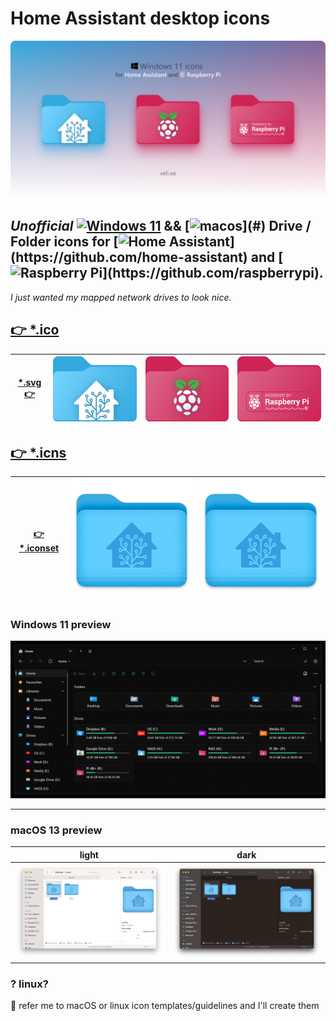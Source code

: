 # Home Assistant desktop icons

[![Icons](./img/cover.png)](#)

## *Unofficial* [![Windows 11](https://img.shields.io/badge/-11-000?&logo=microsoft&logoColor=white&labelColor=00A4EF&style=flat&color=0078d4)](#) && [![macos](https://img.shields.io/badge/%E2%80%8E-Ventura%2013-000?logo=MacOS&logoColor=888&labelColor=1d1d1f&style=flat-square&color=rgba(0,0,0,0.3))](#) Drive / Folder icons for [![Home Assistant](https://img.shields.io/badge/Home-Assistant-000?logo=HomeAssistant&logoColor=fff&labelColor=41BDF5&style=flat&color=rgba(108,204,247,1))](https://github.com/home-assistant) and [![Raspberry Pi](https://img.shields.io/badge/-Pi-rgba%280%2C0%2C0%2C0%29?logo=Raspberry-Pi&logoColor=fff&labelColor=c51a4a&style=flat&color=rgba(108,198,74,1))](https://github.com/raspberrypi). 

*I just wanted my mapped network drives to look nice.*

## [👉 *.ico](./.ico)

| [*.svg 👉](./.svg) | <a href="./.svg/home-assistant.svg"><img src='./.svg/home-assistant.svg' alt='HA' width="300"></a> | <a href="./.svg/raspberry-pi.svg"><img src='./.svg/raspberry-pi.svg' alt='RPi' width="300"></a> | <a href="./.svg/raspberry-powered.svg"><img src='./.svg/raspberry-powered.svg' alt='RPi Powered' width="300"></a>
|------------------------------------------------------------------------------------------|----------------------------------------------------------------------------------------------------------------------------------------|---------------------------------------------------------------------------------------|---------------------------------------------------------------------------------------|


## [👉 *.icns](./macos/icns)

| [👉 *.iconset](./macos/iconset) | <a href="./macos/iconset/homeassistant.iconset/"><img src='./macos/iconset/homeassistant.iconset/icon_512x512@2x.png' alt='HA' width="300"></a> | <a href="./macos/iconset/raspberry.iconset"><img src='./macos/iconset/homeassistant.iconset/icon_512x512@2x.png' alt='RPi' width="300"></a> 
|------------------------------------------------------------------------------------------|----------------------------------------------------------------------------------------------------------------------------------------|---------------------------------------------------------------------------------------|

### Windows 11 preview

[![Windows 11](./img/demo.png)](#)

***

### macOS 13 preview

| light | dark |
|-------|------|
| ![Icons](./img/mac-light.png) | ![Icons](./img/mac-dark.png) |


### ? linux?

🤝 refer me to macOS or linux icon templates/guidelines and I'll create them
